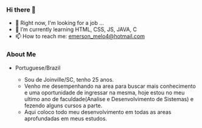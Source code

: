 ### Hi there 👋

- 🔭 Right now, I'm looking for a job ...
- 🌱 I’m currently learning HTML, CSS, JS, JAVA, C
- 📫 How to reach me: emerson_melo4@hotmail.com

### About Me

- Portuguese/Brazil

  - Sou de Joinville/SC, tenho 25 anos. 
  - Venho me desempenhando na area para buscar mais conhecimento e uma oportunidade de ingressar na mesma,
hoje estou no meu ultimo ano de faculdade(Analise e Desenvolvimento de Sistemas) e fezendo alguns cursos a parte.
  - Aqui coloco todo meu desenvolvimento em todas as areas aprofundadas em meus estudos.
